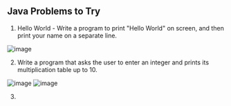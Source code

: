 ## Java Problems to Try

1. Hello World - Write a program to print "Hello World" on screen, and then print your name on a separate line.

![image](https://user-images.githubusercontent.com/40579055/137592679-5b774bdb-39a0-4b33-b885-624a24d9cda5.png)

2. Write a program that asks the user to enter an integer and prints its multiplication table up to 10.

![image](https://user-images.githubusercontent.com/40579055/137593122-8265f2d9-a7ea-4876-8bac-d64d7b53cc50.png)
![image](https://user-images.githubusercontent.com/40579055/137593400-7ef4e890-0f1d-4cc9-af15-4531f3de59a6.png)


3. 
